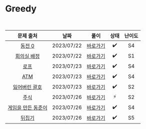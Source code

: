 # Greedy

<br>

|                         문제 출처                          |    날짜    |          풀이          | 상태 | 난이도 |
| :--------------------------------------------------------: | :--------: | :--------------------: | :--: | :----: |
|      [동전 0](https://www.acmicpc.net/problem/11047)       | 2023/07/22 | [바로가기](./11047.js) |  ✔️  |   S4   |
|    [회의실 배정](https://www.acmicpc.net/problem/1931)     | 2023/07/22 | [바로가기](./1931.js)  |  ✔️  |   S1   |
|        [로프](https://www.acmicpc.net/problem/2217)        | 2023/07/23 | [바로가기](./2217.js)  |  ✔️  |   S4   |
|        [ATM](https://www.acmicpc.net/problem/11399)        | 2023/07/23 | [바로가기](./11399.js) |  ✔️  |   S4   |
|   [잃어버린 괄호](https://www.acmicpc.net/problem/1541)    | 2023/07/23 | [바로가기](./1541.js)  |  ✔️  |   S2   |
|       [주식](https://www.acmicpc.net/problem/11501)        | 2023/07/26 | [바로가기](./11501.js) |  ⚡  |   S2   |
| [게임을 만든 동준이](https://www.acmicpc.net/problem/2847) | 2023/07/26 | [바로가기](./2847.js)  |  ✔️  |   S4   |
|       [뒤집기](https://www.acmicpc.net/problem/1439)       | 2023/07/26 | [바로가기](./1439.js)  |  ✔️  |   S5   |
